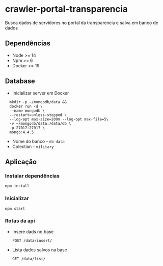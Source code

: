 # crawler-portal-transparencia

Busca dados de servidores no portal da transparencia e salva em banco de dados

## Dependências

- Node >= 14
- Npm >= 6
- Docker >= 19

## Database

- Inicializar server em Docker

```
  mkdir -p ~/mongodb/data &&
  docker run -d \
  --name mongodb \
  --restart=unless-stopped \
  --log-opt max-size=200m --log-opt max-file=5\
  -v ~/mongodb/data:/data/db \
  -p 27017:27017 \
  mongo:4.4.5 
```

- Nome do banco - `db-data`
- Colection - `military`

## Aplicação

### Instalar dependências

```npm install```

### Inicializar 

```npm start```

### Rotas da api

- Insere dads no base

  ```POST /data/insert/```

- Lista dados salvos na base

  ```GET /data/list/```
